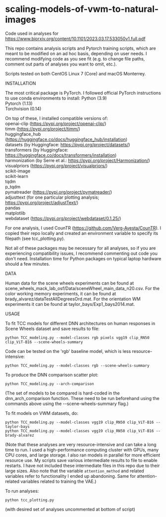 # scaling-models-of-vwm-to-natural-images
Code used in analyses for https://www.biorxiv.org/content/10.1101/2023.03.17.533050v1.full.pdf
 
This repo contains analysis scripts and Pytorch training scripts, which are meant to be modified on an ad hoc basis, depending on user needs.
I recommend modifying code as you see fit (e.g. to change file paths, comment out parts of analyses you want to omit, etc.).

Scripts tested on both CentOS Linux 7 (Core) and macOS Monterrey.
 
INSTALLATION
 
The most critical package is PyTorch. I followed official PyTorch instructions to use conda environments to install: 
Python (3.9)  
Pytorch (1.13)  
Torchvision (0.14)  
 
On top of these, I installed compatible versions of:  
openai-clip (https://pypi.org/project/openai-clip/)  
timm (https://pypi.org/project/timm/)  
huggingface_hub (https://huggingface.co/docs/huggingface_hub/installation)  
datasets (by Huggingface: https://pypi.org/project/datasets/)  
transformers (by Huggingface: https://huggingface.co/docs/transformers/installation)  
harmonization (by Serre et al.: https://pypi.org/project/Harmonization/)  
visualpriors (https://pypi.org/project/visualpriors/)  
scikit-image  
scikit-learn  
tqdm  
p_tqdm  
pymatreader (https://pypi.org/project/pymatreader/)  
adjusttext (for one particular plotting analysis; https://pypi.org/project/adjustText/)  
pandas  
matplotlib  
webdataset (https://pypi.org/project/webdataset/0.1.25/)
 
For one analysis, I used CounTR (https://github.com/Verg-Avesta/CounTR). I copied their repo locally and created an environment variable to specify its filepath (see tcc_plotting.py).
 
Not all of these packages may be necessary for all analyses, so if you are experiencing compatibility issues, I recommend commenting out code you don't need. Installation time for Python packages on typical laptop hardware should a few minutes.

DATA  

Human data for the scene wheels experiments can be found at scene_wheels_mack_lab_osf/Data/sceneWheel_main_data_n20.csv. For the color working memory experiments, it can be found at brady_alvarez/dataTestAllDegreesOrd.mat. For the orientation WM experiments it can be found at taylor_bays/Exp1_bays2014.mat.

 
USAGE 
 
To fit TCC models for different DNN architectures on human responses in Scene Wheels dataset and save results to file: 
 
`python TCC_modeling.py --model-classes rgb pixels vgg19 clip_RN50 clip_ViT-B16 --scene-wheels-summary`  

Code can be tested on the 'rgb' baseline model, which is less resource-intensive:

`python TCC_modeling.py --model-classes rgb --scene-wheels-summary`  
 
To produce the DNN comparison scatter plot:  
 
`python TCC_modeling.py --arch-comparison`  

(The set of models to be compared is hard-coded in the dnn_arch_comparison function. These need to be run beforehand using the commands above using the --scene-wheels-summary flag.)
 
To fit models on VWM datasets, do: 
  
`python TCC_modeling.py --model-classes vgg19 clip_RN50 clip_ViT-B16 --taylor-bays`  
`python TCC_modeling.py --model-classes vgg19 clip_RN50 clip_ViT-B16 --brady-alvarez`  
 
(Note that these analyses are very resource-intensive and can take a long time to run. I used a high-performance computing cluster with GPUs, many CPU cores, and large storage. I also ran models in parallel for more efficient resource use. My scripts save various intermediate results to file to enable restarts. I have not included these intermediate files in this repo due to their large sizes. Also note that the variable `attention_method` and related variables refer to functionality I ended up abandoning. Same for attention-related variables related to training the VAE.) 
 
To run analyses:  
 
`python tcc_plotting.py`  
 
(with desired set of analyses uncommented at bottom of script) 

